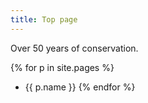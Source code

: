 ```yaml
---
title: Top page
---
```


Over 50 years of conservation.

{% for p in site.pages %}
 * {{ p.name }}
{% endfor %}
